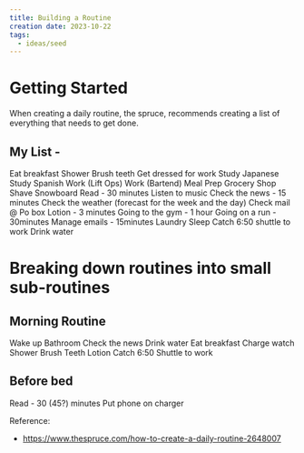 ```yaml
---
title: Building a Routine
creation date: 2023-10-22
tags:
  - ideas/seed
---
```

# Getting Started
When creating a daily routine, the spruce, recommends creating a list of everything that needs to get done. 

## My List -
Eat breakfast
Shower
Brush teeth
Get dressed for work
Study Japanese
Study Spanish
Work (Lift Ops)
Work (Bartend)
Meal Prep
Grocery Shop
Shave
Snowboard
Read - 30 minutes
Listen to music 
Check the news - 15 minutes
Check the weather (forecast for the week and the day)
Check mail @ Po box 
Lotion - 3 minutes
Going to the gym - 1 hour
Going on a run - 30minutes
Manage emails - 15minutes
Laundry
Sleep
Catch 6:50 shuttle to work
Drink water

# Breaking down routines into small sub-routines
## Morning Routine
Wake up
Bathroom
Check the news
Drink water
Eat breakfast
Charge watch
Shower
Brush Teeth
Lotion
Catch 6:50 Shuttle to work

## Before bed
Read - 30 (45?) minutes
Put phone on charger

Reference: 
- https://www.thespruce.com/how-to-create-a-daily-routine-2648007 
